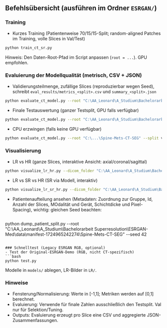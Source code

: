 ## Befehlsübersicht (ausführen im Ordner `ESRGAN/`)

### Training
- Kurzes Training (Patientenweise 70/15/15-Split; random-aligned Patches im Training, volle Slices in Val/Test)
```bash
python train_ct_sr.py
```
Hinweis: Den Daten-Root-Pfad im Script anpassen (`root = ...`). GPU empfohlen.

### Evaluierung der Modellqualität (metrisch, CSV + JSON)
- Validierungsteilmenge, zufällige Slices (reproduzierbar wegen Seed), schreibt `eval_results/metrics_<split>.csv` und `summary_<split>.json`
```bash
python evaluate_ct_model.py --root "C:\AA_Leonard\A_Studium\Bachelorarbeit Superresolution\ESRGAN-Med\data\manifest-1724965242274\Spine-Mets-CT-SEG" --split val --model_path rrdb_ct_best.pth --max_patients 3 --max_slices_per_patient 20 --slice_sampling random --seed 42
```

- Finale Testauswertung (ganzer Testsplit, GPU falls verfügbar)
```bash
python evaluate_ct_model.py --root "C:\AA_Leonard\A_Studium\Bachelorarbeit Superresolution\ESRGAN-Med\data\manifest-1724965242274\Spine-Mets-CT-SEG" --split test --model_path rrdb_ct_best.pth --output_dir eval_results --device cuda
```

- CPU erzwingen (falls keine GPU verfügbar)
```bash
python evaluate_ct_model.py --root "C:\...\Spine-Mets-CT-SEG" --split val --model_path rrdb_ct_best.pth --device cpu
```

### Visualisierung
- LR vs HR (ganze Slices, interaktive Ansicht: axial/coronal/sagittal)
```bash
python visualize_lr_hr.py --dicom_folder "C:\AA_Leonard\A_Studium\Bachelorarbeit Superresolution\ESRGAN-Med\data\manifest-1724965242274\Spine-Mets-CT-SEG\<Patientenordner>" --preset soft_tissue
```

- LR vs SR vs HR (SR via Modell, interaktiv)
```bash
python visualize_lr_sr_hr.py --dicom_folder "C:\AA_Leonard\A_Studium\Bachelorarbeit Superresolution\ESRGAN-Med\data\manifest-1724965242274\Spine-Mets-CT-SEG\<Patientenordner>" --model_path rrdb_ct_best.pth --device cuda --preset soft_tissue
```

- Patientenaufteilung ansehen (Metadaten: Zuordnung zur Gruppe, Id, Anzahl der Slices, MOdalität und Gerät, Schichtdicke und Pixel-Spacing), wichtig: gleichen Seed beachten:
  ```bash
python dump_patient_split.py --root "C:\AA_Leonard\A_Studium\Bachelorarbeit Superresolution\ESRGAN-Med\data\manifest-1724965242274\Spine-Mets-CT-SEG" --seed 42 
```

### Schnelltest (Legacy ESRGAN RGB, optional)
- Test der Original-ESRGAN-Demo (RGB, nicht CT-spezifisch)
```bash
python test.py
```
Modelle in `models/` ablegen, LR-Bilder in `LR/`.

### Hinweise
- Fensterung/Normalisierung: Werte in [-1,1]; Metriken werden auf [0,1] berechnet.
- Evaluierung: Verwende für finale Zahlen ausschließlich den Testsplit. Val nur für Selektion/Tuning.
- Outputs: Evaluierung erzeugt pro Slice eine CSV und aggregierte JSON-Zusammenfassungen.


